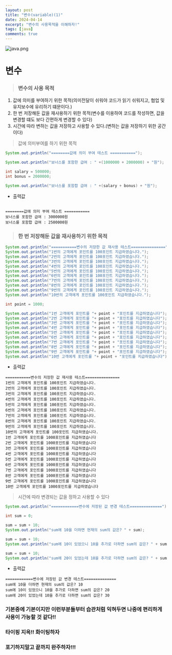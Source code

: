```yaml
---
layout: post
title: "변수(variable)(1)"
date: 2024-04-14
excerpt: "변수의 사용목적을 이해하자!"
tags: [java]
comments: true
---
```


![java.png](..%2Fassets%2Fimg%2Fjava.png)

# 변수

> ### 변수의 사용 목적
1. 값에 의미를 부여하기 위한 목적(의미전달이 쉬워야 코드가 읽기 쉬워지고, 협업 및 유지보수에 유리하기 떄문이다.)
2. 한 번 저장해둔 값을 재사용하기 위한 목적(변수를 이용하여 코드를 작성하면, 값을 변경할 떄도 보다 간편하게 변경할 수 있다)
3. 시간에 따라 변하는 값을 저장하고 사용할 수 있다.(변하는 값을 저장하기 위한 공간이다)

> 값에 의미부여를 하기 위한 목적

~~~java
System.out.println("========값에 의미 부여 테스트 ===========");

System.out.println("보너스를 포함한 급여 : " +(1000000 + 2000000) + "원");

int salary = 500000;
int bonus = 2000000;

System.out.println("보너스를 포함합 급여 : " +(salary + bonus) + "원");
~~~

- 출력값

~~~

========값에 의미 부여 테스트 ===========
보너스를 포함한 급여 : 3000000원
보너스를 포함합 급여 : 2500000원
~~~

> ### 한 번 저장해둔 값을 재사용하기 위한 목적

~~~java
System.out.println("===========변수의 저장한 값 재사용 테스트===============");
System.out.println("1번의 고객에게 포인트를 100포인트 지급하였습니다.");
System.out.println("2번의 고객에게 포인트를 100포인트 지급하였습니다.");
System.out.println("3번의 고객에게 포인트를 100포인트 지급하였습니다.");
System.out.println("4번의 고객에게 포인트를 100포인트 지급하였습니다.");
System.out.println("5번의 고객에게 포인트를 100포인트 지급하였습니다.");
System.out.println("6번의 고객에게 포인트를 100포인트 지급하였습니다.");
System.out.println("7번의 고객에게 포인트를 100포인트 지급하였습니다.");
System.out.println("8번의 고객에게 포인트를 100포인트 지급하였습니다.");
System.out.println("9번의 고객에게 포인트를 100포인트 지급하였습니다.");
System.out.println("10번의 고객에게 포인트를 100포인트 지급하였습니다.");

int point = 1000;

System.out.println("1번 고객에게 포인트를 "+ point + "포인트를 지급하였습니다");
System.out.println("2번 고객에게 포인트를 "+ point + "포인트를 지급하였습니다");
System.out.println("3번 고객에게 포인트를 "+ point + "포인트를 지급하였습니다");
System.out.println("4번 고객에게 포인트를 "+ point + "포인트를 지급하였습니다");
System.out.println("5번 고객에게 포인트를 "+ point + "포인트를 지급하였습니다");
System.out.println("6번 고객에게 포인트를 "+ point + "포인트를 지급하였습니다");
System.out.println("7번 고객에게 포인트를 "+ point + "포인트를 지급하였습니다");
System.out.println("8번 고객에게 포인트를 "+ point + "포인트를 지급하였습니다");
System.out.println("9번 고객에게 포인트를 "+ point + "포인트를 지급하였습니다");
System.out.println("10번 고객에게 포인트를 "+ point + "포인트를 지급하였습니다");
~~~

- 출력값

~~~
===========변수의 저장한 값 재사용 테스트===============
1번의 고객에게 포인트를 100포인트 지급하였습니다.
2번의 고객에게 포인트를 100포인트 지급하였습니다.
3번의 고객에게 포인트를 100포인트 지급하였습니다.
4번의 고객에게 포인트를 100포인트 지급하였습니다.
5번의 고객에게 포인트를 100포인트 지급하였습니다.
6번의 고객에게 포인트를 100포인트 지급하였습니다.
7번의 고객에게 포인트를 100포인트 지급하였습니다.
8번의 고객에게 포인트를 100포인트 지급하였습니다.
9번의 고객에게 포인트를 100포인트 지급하였습니다.
10번의 고객에게 포인트를 100포인트 지급하였습니다.
1번 고객에게 포인트를 1000포인트를 지급하였습니다
2번 고객에게 포인트를 1000포인트를 지급하였습니다
3번 고객에게 포인트를 1000포인트를 지급하였습니다
4번 고객에게 포인트를 1000포인트를 지급하였습니다
5번 고객에게 포인트를 1000포인트를 지급하였습니다
6번 고객에게 포인트를 1000포인트를 지급하였습니다
7번 고객에게 포인트를 1000포인트를 지급하였습니다
8번 고객에게 포인트를 1000포인트를 지급하였습니다
9번 고객에게 포인트를 1000포인트를 지급하였습니다
10번 고객에게 포인트를 1000포인트를 지급하였습니다
~~~

> 시간에 따라 변경되는 값을 정하고 사용할 수 있다

~~~java
System.out.println("============변수에 저장된 값 변경 테스트==============");

int sum = 0;

sum = sum + 10;
System.out.println("sum에 10을 더하면 현재의 sum의 값은? " + sum);

sum = sum + 10;
System.out.println("sum에 10이 있었으니 10을 추가로 더하면 sum의 값은? " + sum);

sum = sum + 10;
System.out.println("sum에 20이 있었는데 10을 추가로 더하면 sum의 값은? " + sum);
~~~

- 출력값

~~~
============변수에 저장된 값 변경 테스트==============
sum에 10을 더하면 현재의 sum의 값은? 10
sum에 10이 있었으니 10을 추가로 더하면 sum의 값은? 20
sum에 20이 있었는데 10을 추가로 더하면 sum의 값은? 30
~~~


### 기본중에 기본이지만 이런부분들부터 습관처럼 익혀두면 나중에 편리하게 사용이 가능할 것 같다!! 
### 타이핑 지옥!! 화이팅하자

### 포기하지말고 끝까지 완주하자!!!
